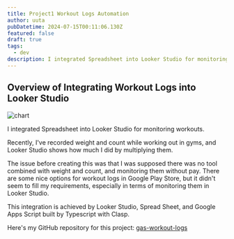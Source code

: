 ```yaml
---
title: Project1 Workout Logs Automation
author: uuta
pubDatetime: 2024-07-15T00:11:06.130Z
featured: false
draft: true
tags:
  - dev
description: I integrated Spreadsheet into Looker Studio for monitoring workouts.
---
```


## Overview of Integrating Workout Logs into Looker Studio

![chart](https://res.cloudinary.com/djnikeo2b/image/upload/v1718458638/articles/fjoajaojao_hdm7ng.jpg)

I integrated Spreadsheet into Looker Studio for monitoring workouts.

Recently, I've recorded weight and count while working out in gyms, and Looker Studio shows how much I did by multiplying them.

The issue before creating this was that I was supposed there was no tool combined with weight and count, and monitoring them without pay. There are some nice options for workout logs in Google Play Store, but it didn't seem to fill my requirements, especially in terms of monitoring them in Looker Studio.

This integration is achieved by Looker Studio, Spread Sheet, and Google Apps Script built by Typescript with Clasp.

Here's my GitHub repository for this project: [gas-workout-logs](https://github.com/uuta/gas-workout-logs)
